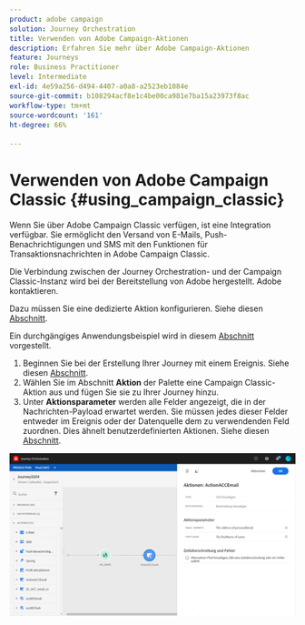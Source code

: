 ```yaml
---
product: adobe campaign
solution: Journey Orchestration
title: Verwenden von Adobe Campaign-Aktionen
description: Erfahren Sie mehr über Adobe Campaign-Aktionen
feature: Journeys
role: Business Practitioner
level: Intermediate
exl-id: 4e59a256-d494-4407-a0a8-a2523eb1084e
source-git-commit: b108294acf8e1c4be00ca981e7ba15a23973f8ac
workflow-type: tm+mt
source-wordcount: '161'
ht-degree: 66%

---
```


# Verwenden von Adobe Campaign Classic {#using_campaign_classic}

Wenn Sie über Adobe Campaign Classic verfügen, ist eine Integration verfügbar. Sie ermöglicht den Versand von E-Mails, Push-Benachrichtigungen und SMS mit den Funktionen für Transaktionsnachrichten in Adobe Campaign Classic.

Die Verbindung zwischen der Journey Orchestration- und der Campaign Classic-Instanz wird bei der Bereitstellung von Adobe hergestellt. Adobe kontaktieren.

Dazu müssen Sie eine dedizierte Aktion konfigurieren. Siehe diesen [Abschnitt](../action/acc-action.md).

Ein durchgängiges Anwendungsbeispiel wird in diesem [Abschnitt](../usecase/campaign-classic-use-case.md) vorgestellt.

1. Beginnen Sie bei der Erstellung Ihrer Journey mit einem Ereignis. Siehe diesen [Abschnitt](../building-journeys/journey.md).
1. Wählen Sie im Abschnitt **Aktion** der Palette eine Campaign Classic-Aktion aus und fügen Sie sie zu Ihrer Journey hinzu.
1. Unter **Aktionsparameter** werden alle Felder angezeigt, die in der Nachrichten-Payload erwartet werden. Sie müssen jedes dieser Felder entweder im Ereignis oder der Datenquelle dem zu verwendenden Feld zuordnen. Dies ähnelt benutzerdefinierten Aktionen. Siehe diesen [Abschnitt](../building-journeys/using-custom-actions.md).

![](../assets/accintegration2.png)
